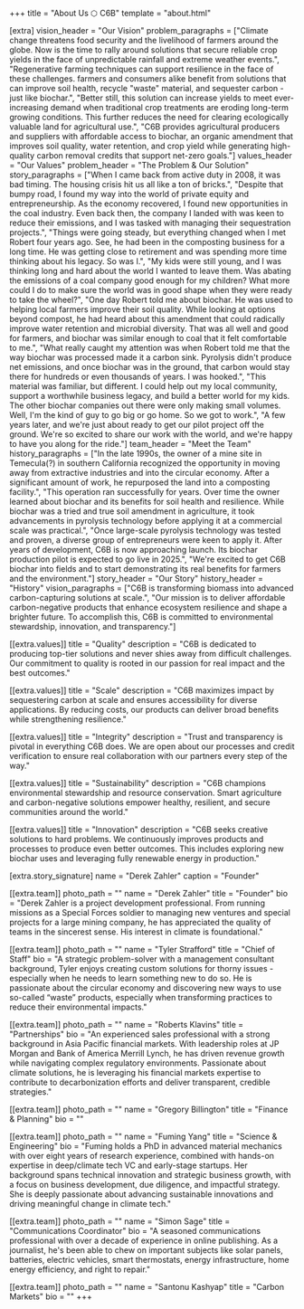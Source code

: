 +++
title = "About Us ⬡ C6B"
template = "about.html"

[extra]
vision_header = "Our Vision"
problem_paragraphs = ["Climate change threatens food security and the livelihood of farmers around the globe. Now is the time to rally around solutions that secure reliable crop yields in the face of unpredictable rainfall and extreme weather events.", "Regenerative farming techniques can support resilience in the face of these challenges. farmers and consumers alike benefit from solutions that can improve soil health, recycle \"waste\" material, and sequester carbon - just like biochar.", "Better still, this solution can increase yields to meet ever-increasing demand when traditional crop treatments are eroding long-term growing conditions. This further reduces the need for clearing ecologically valuable land for agricultural use.", "C6B provides agricultural producers and suppliers with affordable access to biochar, an organic amendment that improves soil quality, water retention, and crop yield while generating high-quality carbon removal credits that support net-zero goals."]
values_header = "Our Values"
problem_header = "The Problem &amp; Our Solution"
story_paragraphs = ["When I came back from active duty in 2008, it was bad timing. The housing crisis hit us all like a ton of bricks.", "Despite that bumpy road, I found my way into the world of private equity and entrepreneurship. As the economy recovered, I found new opportunities in the coal industry. Even back then, the company I landed with was keen to reduce their emissions, and I was tasked with managing their sequestration projects.", "Things were going steady, but everything changed when I met Robert four years ago. See, he had been in the composting business for a long time. He was getting close to retirement and was spending more time thinking about his legacy. So was I.", "My kids were still young, and I was thinking long and hard about the world I wanted to leave them. Was abating the emissions of a coal company good enough for my children? What more could I do to make sure the world was in good shape when they were ready to take the wheel?", "One day Robert told me about biochar. He was used to helping local farmers improve their soil quality. While looking at options beyond compost, he had heard about this amendment that could radically improve water retention and microbial diversity. That was all well and good for farmers, and biochar was similar enough to coal that it felt comfortable to me.", "What really caught my attention was when Robert told me that the way biochar was processed made it a carbon sink. Pyrolysis didn't produce net emissions, and once biochar was in the ground, that carbon would stay there for hundreds or even thousands of years. I was hooked.", "This material was familiar, but different. I could help out my local community, support a worthwhile business legacy, and build a better world for my kids. The other biochar companies out there were only making small volumes. Well, I'm the kind of guy to go big or go home. So we got to work.", "A few years later, and we're just about ready to get our pilot project off the ground. We're so excited to share our work with the world, and we're happy to have you along for the ride."]
team_header = "Meet the Team"
history_paragraphs = ["In the late 1990s, the owner of a mine site in Temecula(?) in southern California recognized the opportunity in moving away from extractive industries and into the circular economy. After a significant amount of work, he repurposed the land into a composting facility.", "This operation ran successfully for years. Over time the owner learned about biochar and its benefits for soil health and resilience. While biochar was a tried and true soil amendment in agriculture, it took advancements in pyrolysis technology before applying it at a commercial scale was practical.", "Once large-scale pyrolysis technology was tested and proven, a diverse group of entrepreneurs were keen to apply it. After years of development, C6B is now approaching launch. Its biochar production pilot is expected to go live in 2025.", "We're excited to get C6B biochar into fields and to start demonstrating its real benefits for farmers and the environment."]
story_header = "Our Story"
history_header = "History"
vision_paragraphs = ["C6B is transforming biomass into advanced carbon-capturing solutions at scale.", "Our mission is to deliver affordable carbon-negative products that enhance ecosystem resilience and shape a brighter future. To accomplish this, C6B is committed to environmental stewardship, innovation, and transparency."]

[[extra.values]]
title = "Quality"
description = "C6B is dedicated to producing top-tier solutions and never shies away from difficult challenges. Our commitment to quality is rooted in our passion for real impact and the best outcomes."

[[extra.values]]
title = "Scale"
description = "C6B maximizes impact by sequestering carbon at scale and ensures accessibility for diverse applications. By reducing costs, our products can deliver broad benefits while strengthening resilience."

[[extra.values]]
title = "Integrity"
description = "Trust and transparency is pivotal in everything C6B does. We are open about our processes and credit verification to ensure real collaboration with our partners every step of the way."

[[extra.values]]
title = "Sustainability"
description = "C6B champions environmental stewardship and resource conservation. Smart agriculture and carbon-negative solutions empower healthy, resilient, and secure communities around the world."

[[extra.values]]
title = "Innovation"
description = "C6B seeks creative solutions to hard problems. We continuously improves products and processes to produce even better outcomes. This includes exploring new biochar uses and leveraging fully renewable energy in production."

[extra.story_signature]
name = "Derek Zahler"
caption = "Founder"

[[extra.team]]
photo_path = ""
name = "Derek Zahler"
title = "Founder"
bio = "Derek Zahler is a project development professional. From running missions as a Special Forces soldier to managing new ventures and special projects for a large mining company, he has appreciated the quality of teams in the sincerest sense. His interest in climate is foundational."

[[extra.team]]
photo_path = ""
name = "Tyler Strafford"
title = "Chief of Staff"
bio = "A strategic problem-solver with a management consultant background, Tyler enjoys creating custom solutions for thorny issues - especially when he needs to learn something new to do so.  He is passionate about the circular economy and discovering new ways to use so-called “waste” products, especially when transforming practices to reduce their environmental impacts."

[[extra.team]]
photo_path = ""
name = "Roberts Klavins"
title = "Partnerships"
bio = "An experienced sales professional with a strong background in Asia Pacific financial markets. With leadership roles at JP Morgan and Bank of America Merrill Lynch, he has driven revenue growth while navigating complex regulatory environments. Passionate about climate solutions, he is leveraging his financial markets expertise to contribute to decarbonization efforts and deliver transparent, credible strategies."

[[extra.team]]
photo_path = ""
name = "Gregory Billington"
title = "Finance &amp; Planning"
bio = ""

[[extra.team]]
photo_path = ""
name = "Fuming Yang"
title = "Science &amp; Engineering"
bio = "Fuming holds a PhD in advanced material mechanics with over eight years of research experience, combined with hands-on expertise in deep/climate tech VC and early-stage startups. Her background spans technical innovation and strategic business growth, with a focus on business development, due diligence, and impactful strategy. She is deeply passionate about advancing sustainable innovations and driving meaningful change in climate tech."

[[extra.team]]
photo_path = ""
name = "Simon Sage"
title = "Communications Coordinator"
bio = "A seasoned communications professional with over a decade of experience in online publishing. As a journalist, he's been able to chew on important subjects like solar panels, batteries, electric vehicles, smart thermostats, energy infrastructure, home energy efficiency, and right to repair."

[[extra.team]]
photo_path = ""
name = "Santonu Kashyap"
title = "Carbon Markets"
bio = ""
+++
